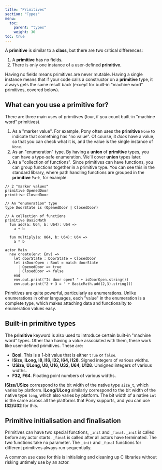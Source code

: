 ```yaml
---
title: "Primitives"
section: "Types"
menu:
  toc:
    parent: "types"
    weight: 30
toc: true
---
```


A __primitive__ is similar to a __class__, but there are two critical differences:

1. A __primitive__ has no fields.
2. There is only one instance of a user-defined __primitive__.

Having no fields means primitives are never mutable. Having a single instance means that if your code calls a constructor on a __primitive__ type, it always gets the same result back (except for built-in "machine word" primitives, covered below).

## What can you use a __primitive__ for?

There are three main uses of primitives (four, if you count built-in "machine word" primitives).

1. As a "marker value". For example, Pony often uses the __primitive__ `None` to indicate that something has "no value". Of course, it _does_ have a value, so that you can check what it is, and the value is the single instance of `None`.
2. As an "enumeration" type. By having a __union__ of __primitive__ types, you can have a type-safe enumeration. We'll cover __union__ types later.
3. As a "collection of functions". Since primitives can have functions, you can group functions together in a primitive type. You can see this in the standard library, where path handling functions are grouped in the __primitive__ `Path`, for example.

```pony
// 2 "marker values"
primitive OpenedDoor 
primitive ClosedDoor

// An "enumeration" type
type DoorState is (OpenedDoor | ClosedDoor)

// A collection of functions
primitive BasicMath
  fun add(a: U64, b: U64): U64 =>
    a + b
  
  fun multiply(a: U64, b: U64): U64 =>
    a * b

actor Main
  new create(env: Env) =>
    let doorState : DoorState = ClosedDoor
    let isDoorOpen : Bool = match doorState
      | OpenedDoor => true 
      | ClosedDoor => false
    end
    env.out.print("Is door open? " + isDoorOpen.string())
    env.out.print("2 + 3 = " + BasicMath.add(2,3).string())
```

Primitives are quite powerful, particularly as enumerations. Unlike enumerations in other languages, each "value" in the enumeration is a complete type, which makes attaching data and functionality to enumeration values easy.

## Built-in primitive types

The __primitive__ keyword is also used to introduce certain built-in "machine word" types. Other than having a value associated with them, these work like user-defined primitives. These are:

* __Bool__. This is a 1-bit value that is either `true` or `false`.
* __ISize, ILong, I8, I16, I32, I64, I128__. Signed integers of various widths.
* __USize, ULong, U8, U16, U32, U64, U128__. Unsigned integers of various widths.
* __F32, F64__. Floating point numbers of various widths.

__ISize/USize__ correspond to the bit width of the native type `size_t`, which varies by platform. __ILong/ULong__ similarly correspond to the bit width of the native type `long`, which also varies by platform. The bit width of a native `int` is the same across all the platforms that Pony supports, and you can use __I32/U32__ for this.

## Primitive initialisation and finalisation

Primitives can have two special functions, `_init` and `_final`. `_init` is called before any actor starts. `_final` is called after all actors have terminated. The two functions take no parameter. The `_init` and `_final` functions for different primitives always run sequentially.

A common use case for this is initialising and cleaning up C libraries without risking untimely use by an actor.
